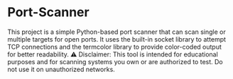 # Port-Scanner
This project is a simple Python-based port scanner that can scan single or multiple targets for open ports. It uses the built-in socket library to attempt TCP connections and the termcolor library to provide color-coded output for better readability.
⚠️ Disclaimer: This tool is intended for educational purposes and for scanning systems you own or are authorized to test. Do not use it on unauthorized networks.
